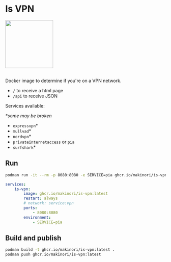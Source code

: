 # Is VPN

<img height="150" src="https://github.com/user-attachments/assets/df2753b9-774e-4e2d-92bd-1e8ba5a92817" />

<br />
<br />

Docker image to determine if you're on a VPN network.

-   `/` to receive a html page
-   `/api` to receive JSON

Services available:

_\*some may be broken_

-   `expressvpn`\*
-   `mullvad`\*
-   `nordvpn`\*
-   `privateinternetaccess` or `pia`
-   `surfshark`\*

## Run

```bash
podman run -it --rm -p 8080:8080 -e SERVICE=pia ghcr.io/makinori/is-vpn:latest
```

```yml
services:
    is-vpn:
        image: ghcr.io/makinori/is-vpn:latest
        restart: always
        # network: service:vpn
        ports:
            - 8080:8080
        environment:
            - SERVICE=pia
```

## Build and publish

```bash
podman build -t ghcr.io/makinori/is-vpn:latest .
podman push ghcr.io/makinori/is-vpn:latest
```
